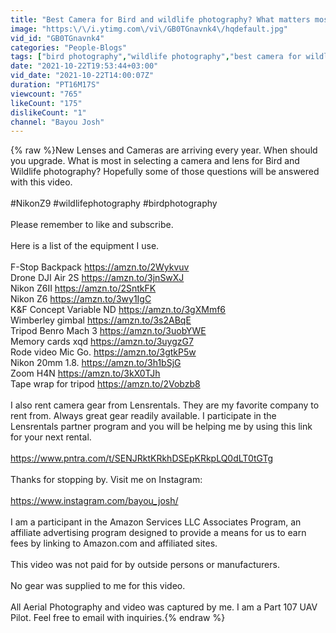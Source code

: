 ```yaml
---
title: "Best Camera for Bird and wildlife photography? What matters most when selecting a Lens and camera?"
image: "https:\/\/i.ytimg.com\/vi\/GB0TGnavnk4\/hqdefault.jpg"
vid_id: "GB0TGnavnk4"
categories: "People-Blogs"
tags: ["bird photography","wildlife photography","best camera for wildlife photography"]
date: "2021-10-22T19:53:44+03:00"
vid_date: "2021-10-22T14:00:07Z"
duration: "PT16M17S"
viewcount: "765"
likeCount: "175"
dislikeCount: "1"
channel: "Bayou Josh"
---
```

{% raw %}New Lenses and Cameras are arriving every year. When should you upgrade. What is most in selecting a camera and lens for Bird and Wildlife photography? Hopefully some of those questions will be answered with this video. <br /><br />#NikonZ9 #wildlifephotography #birdphotography<br /><br />Please remember to like and subscribe. <br /><br />Here is a list of the equipment I use. <br /><br />F-Stop Backpack  <a rel="nofollow" target="blank" href="https://amzn.to/2Wykvuv">https://amzn.to/2Wykvuv</a><br />Drone DJI Air 2S  <a rel="nofollow" target="blank" href="https://amzn.to/3jnSwXJ">https://amzn.to/3jnSwXJ</a><br />Nikon Z6II  <a rel="nofollow" target="blank" href="https://amzn.to/2SntkFK">https://amzn.to/2SntkFK</a><br />Nikon Z6  <a rel="nofollow" target="blank" href="https://amzn.to/3wy1IgC">https://amzn.to/3wy1IgC</a><br />K&amp;F Concept Variable ND <a rel="nofollow" target="blank" href="https://amzn.to/3gXMmf6">https://amzn.to/3gXMmf6</a><br />Wimberley gimbal  <a rel="nofollow" target="blank" href="https://amzn.to/3s2ABqE">https://amzn.to/3s2ABqE</a><br />Tripod Benro Mach 3  <a rel="nofollow" target="blank" href="https://amzn.to/3uobYWE">https://amzn.to/3uobYWE</a><br />Memory cards xqd  <a rel="nofollow" target="blank" href="https://amzn.to/3uygzG7">https://amzn.to/3uygzG7</a><br />Rode video Mic Go. <a rel="nofollow" target="blank" href="https://amzn.to/3gtkP5w">https://amzn.to/3gtkP5w</a><br />Nikon 20mm 1.8. <a rel="nofollow" target="blank" href="https://amzn.to/3h1bSjG">https://amzn.to/3h1bSjG</a><br />Zoom H4N  <a rel="nofollow" target="blank" href="https://amzn.to/3kX0TJh">https://amzn.to/3kX0TJh</a><br />Tape wrap for tripod <a rel="nofollow" target="blank" href="https://amzn.to/2Vobzb8">https://amzn.to/2Vobzb8</a><br /><br />I also rent camera gear from Lensrentals. They are my favorite company to rent from. Always great gear readily available. I participate in the Lensrentals partner program and you will be helping me by using this link for your next rental. <br /><br /><a rel="nofollow" target="blank" href="https://www.pntra.com/t/SENJRktKRkhDSEpKRkpLQ0dLT0tGTg">https://www.pntra.com/t/SENJRktKRkhDSEpKRkpLQ0dLT0tGTg</a><br /><br />Thanks for stopping by. Visit me on Instagram: <br /> <br /><a rel="nofollow" target="blank" href="https://www.instagram.com/bayou_josh/">https://www.instagram.com/bayou_josh/</a><br /><br />I am a participant in the Amazon Services LLC Associates Program, an affiliate advertising program designed to provide a means for us to earn fees by linking to Amazon.com and affiliated sites.<br /><br />This video was not paid for by outside persons or manufacturers.<br /><br />No gear was supplied to me for this video.<br /><br />All Aerial Photography and video was captured by me. I am a Part 107 UAV Pilot. Feel free to email with inquiries.{% endraw %}
